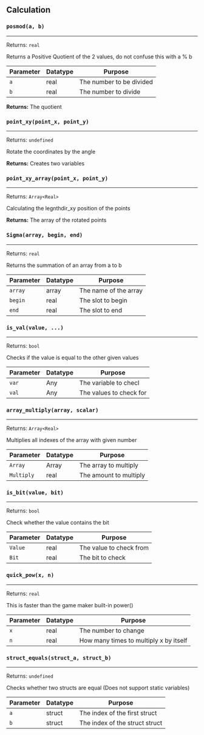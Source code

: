 ## Calculation

### `posmod(a, b)`
---
 Returns: `real`

Returns a Positive Quotient of the 2 values, do not confuse this with a % b

| Parameter | Datatype  | Purpose |
|-----------|-----------|---------|
|`a` |real |The number to be divided |
|`b` |real |The number to divide |

**Returns:** The quotient

### `point_xy(point_x, point_y)`
---
 Returns: `undefined`

Rotate the coordinates by the angle

**Returns:** Creates two variables

### `point_xy_array(point_x, point_y)`
---
 Returns: `Array<Real>`

Calculating the legnthdir_xy position of the points

**Returns:** The array of the rotated points

### `Sigma(array, begin, end)`
---
 Returns: `real`

Returns the summation of an array from a to b

| Parameter | Datatype  | Purpose |
|-----------|-----------|---------|
|`array` |array |The name of the array |
|`begin` |real |The slot to begin |
|`end` |real |The slot to end |

### `is_val(value, ...)`
---
 Returns: `bool`

Checks if the value is equal to the other given values

| Parameter | Datatype  | Purpose |
|-----------|-----------|---------|
|`var` |Any |The variable to checl |
|`val` |Any |The values to check for |

### `array_multiply(array, scalar)`
---
 Returns: `Array<Real>`

Multiplies all indexes of the array with given number

| Parameter | Datatype  | Purpose |
|-----------|-----------|---------|
|`Array` |Array |The array to multiply |
|`Multiply` |real |The amount to multiply |

### `is_bit(value, bit)`
---
 Returns: `bool`

Check whether the value contains the bit

| Parameter | Datatype  | Purpose |
|-----------|-----------|---------|
|`Value` |real |The value to check from |
|`Bit` |real |The bit to check |

### `quick_pow(x, n)`
---
 Returns: `real`

This is faster than the game maker built-in power()

| Parameter | Datatype  | Purpose |
|-----------|-----------|---------|
|`x` |real |The number to change |
|`n` |real |How many times to multiply x by itself |

### `struct_equals(struct_a, struct_b)`
---
 Returns: `undefined`

Checks whether two structs are equal (Does not support static variables)

| Parameter | Datatype  | Purpose |
|-----------|-----------|---------|
|`a` |struct |The index of the first struct |
|`b` |struct |The index of the struct struct |
































